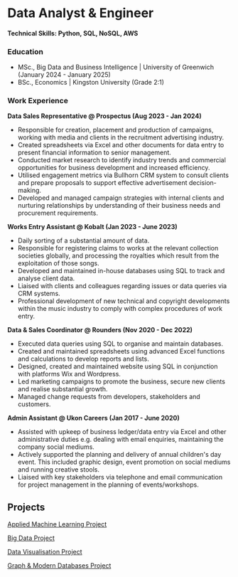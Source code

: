 # Data Analyst & Engineer

#### Technical Skills: Python, SQL, NoSQL, AWS

### Education
- MSc., Big Data and Business Intelligence | University of Greenwich (January 2024 - January 2025)
- BSc., Economics | Kingston University (Grade 2:1)

### Work Experience 
**Data Sales Representative @ Prospectus (Aug 2023 - Jan 2024)**
- Responsible for creation, placement and production of campaigns, working with media and clients in the recruitment advertising industry.
- Created spreadsheets via Excel and other documents for data entry to present financial information to senior management.
- Conducted market research to identify industry trends and commercial opportunities for business development and increased efficiency.
- Utilised engagement metrics via Bullhorn CRM system to consult clients and prepare proposals to support effective advertisement decision-making.
- Developed and managed campaign strategies with internal clients and nurturing relationships by understanding of their business needs and procurement requirements.

**Works Entry Assistant @ Kobalt (Jan 2023 - June 2023)**
- Daily sorting of a substantial amount of data.
- Responsible for registering claims to works at the relevant collection societies globally, and processing the royalties which result from the exploitation of those songs.
- Developed and maintained in-house databases using SQL to track and analyse client data.
- Liaised with clients and colleagues regarding issues or data queries via CRM systems.
- Professional development of new technical and copyright developments within the music industry to comply with complex procedures of work entry.

**Data & Sales Coordinator @ Rounders (Nov 2020 - Dec 2022)**
- Executed data queries using SQL to organise and maintain databases.
- Created and maintained spreadsheets using advanced Excel functions and calculations to develop reports and lists.
- Designed, created and maintained website using SQL in conjunction with platforms Wix and Wordpress.
- Led marketing campaigns to promote the business, secure new clients and realise substantial growth.
- Managed change requests from developers, stakeholders and customers.

**Admin Assistant @ Ukon Careers (Jan 2017 - June 2020)**
- Assisted with upkeep of business ledger/data entry via Excel and other administrative duties e.g. dealing with email enquiries, maintaining the company social mediums.
- Actively supported the planning and delivery of annual children's day event. This included graphic design, event promotion on social mediums and running creative stools.
- Liaised with key stakeholders via telephone and email communication for project management in the planning of events/workshops. 


## Projects
[Applied Machine Learning Project](/assets/AppliedMachineLearningReport.pdf)

[Big Data Project](/assets/BigDataReport.pdf)

[Data Visualisation Project](/assets/DataVisualisationReport.pdf)

[Graph & Modern Databases Project](/assets/Graph&ModernDatabasesReport.pdf)


